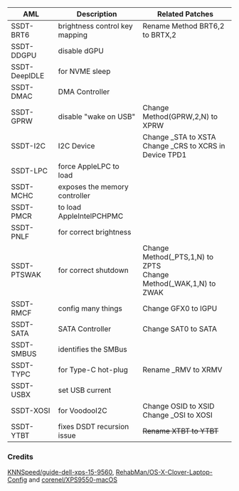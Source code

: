 | AML           | Description                    | Related Patches                                              |
| ------------- | ------------------------------ | ------------------------------------------------------------ |
| SSDT-BRT6     | brightness control key mapping | Rename Method BRT6,2 to BRTX,2                               |
| SSDT-DDGPU    | disable dGPU                   |                                                              |
| SSDT-DeepIDLE | for NVME sleep                 |                                                              |
| SSDT-DMAC     | DMA Controller                 |                                                              |
| SSDT-GPRW     | disable "wake on USB"          | Change Method(GPRW,2,N) to XPRW                              |
| SSDT-I2C      | I2C Device                     | Change _STA to XSTA<br />Change _CRS to XCRS in Device TPD1  |
| SSDT-LPC      | force AppleLPC to load         |                                                              |
| SSDT-MCHC     | exposes the memory controller  |                                                              |
| SSDT-PMCR     | to load AppleIntelPCHPMC       |                                                              |
| SSDT-PNLF     | for correct brightness         |                                                              |
| SSDT-PTSWAK   | for correct shutdown           | Change Method(\_PTS,1,N) to ZPTS<br />Change Method(\_WAK,1,N) to ZWAK |
| SSDT-RMCF     | config many things             | Change GFX0 to IGPU                                          |
| SSDT-SATA     | SATA Controller                | Change SAT0 to SATA                                          |
| SSDT-SMBUS    | identifies the SMBus           |                                                              |
| SSDT-TYPC     | for Type-C hot-plug            | Rename _RMV to XRMV                                          |
| SSDT-USBX     | set USB current                |                                                              |
| SSDT-XOSI     | for VoodooI2C                  | Change OSID to XSID<br />Change _OSI to XOSI                 |
| SSDT-YTBT     | fixes DSDT recursion issue     | ~~Rename XTBT to YTBT~~                                      |

### Credits

[KNNSpeed/guide-dell-xps-15-9560](https://www.tonymacx86.com/threads/guide-dell-xps-15-9560-4k-touch-1tb-ssd-32gb-ram-100-adobergb.224486/), [RehabMan/OS-X-Clover-Laptop-Config](https://github.com/RehabMan/OS-X-Clover-Laptop-Config) and [corenel/XPS9550-macOS](https://github.com/corenel/XPS9550-macOS)

